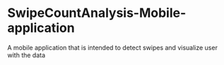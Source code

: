 # SwipeCountAnalysis-Mobile-application
A mobile application that is intended to detect swipes and visualize user with the data
